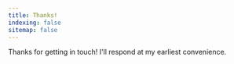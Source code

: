 ```yaml
---
title: Thanks!
indexing: false
sitemap: false
---
```


Thanks for getting in touch! I'll respond at my earliest convenience.